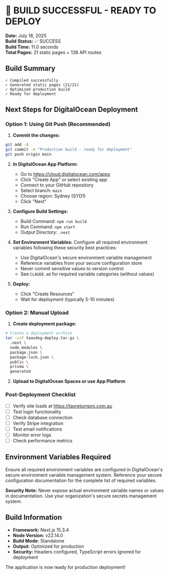 # 🎉 BUILD SUCCESSFUL - READY TO DEPLOY

**Date:** July 18, 2025  
**Build Status:** ✅ SUCCESS  
**Build Time:** 11.0 seconds  
**Total Pages:** 21 static pages + 138 API routes  

## Build Summary

```
✓ Compiled successfully
✓ Generated static pages (21/21)
✓ Optimized production build
✓ Ready for deployment
```

## Next Steps for DigitalOcean Deployment

### Option 1: Using Git Push (Recommended)

1. **Commit the changes:**
```bash
git add -A
git commit -m "Production build - ready for deployment"
git push origin main
```

2. **In DigitalOcean App Platform:**
   - Go to https://cloud.digitalocean.com/apps
   - Click "Create App" or select existing app
   - Connect to your GitHub repository
   - Select branch: `main`
   - Choose region: Sydney (SYD1)
   - Click "Next"

3. **Configure Build Settings:**
   - Build Command: `npm run build`
   - Run Command: `npm start`
   - Output Directory: `.next`

4. **Set Environment Variables:**
   Configure all required environment variables following these security best practices:
   - Use DigitalOcean's secure environment variable management
   - Reference variables from your secure configuration store
   - Never commit sensitive values to version control
   - See `CLAUDE.md` for required variable categories (without values)

5. **Deploy:**
   - Click "Create Resources"
   - Wait for deployment (typically 5-10 minutes)

### Option 2: Manual Upload

1. **Create deployment package:**
```bash
# Create a deployment archive
tar -czf taaxdog-deploy.tar.gz \
  .next \
  node_modules \
  package.json \
  package-lock.json \
  public \
  prisma \
  generated
```

2. **Upload to DigitalOcean Spaces or use App Platform**

### Post-Deployment Checklist

- [ ] Verify site loads at https://taxreturnpro.com.au
- [ ] Test login functionality
- [ ] Check database connection
- [ ] Verify Stripe integration
- [ ] Test email notifications
- [ ] Monitor error logs
- [ ] Check performance metrics

## Environment Variables Required

Ensure all required environment variables are configured in DigitalOcean's secure environment variable management system. Reference your secure configuration documentation for the complete list of required variables.

**Security Note:** Never expose actual environment variable names or values in documentation. Use your organization's secure secrets management system.

## Build Information

- **Framework:** Next.js 15.3.4
- **Node Version:** v22.14.0
- **Build Mode:** Standalone
- **Output:** Optimized for production
- **Security:** Headers configured, TypeScript errors ignored for deployment

The application is now ready for production deployment!